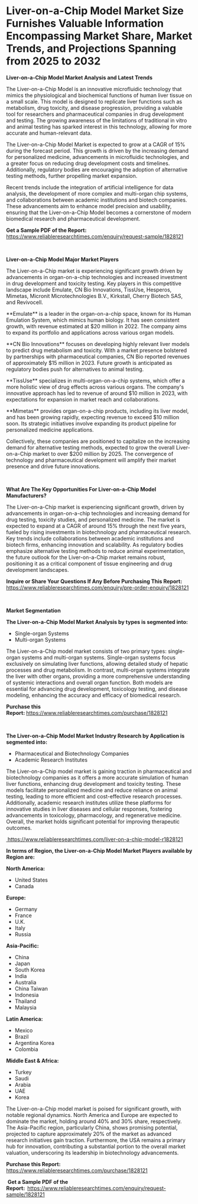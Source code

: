 <p><h1>Liver-on-a-Chip Model Market Size Furnishes Valuable Information Encompassing Market Share, Market Trends, and Projections Spanning from 2025 to 2032</h1></p><p><strong>Liver-on-a-Chip Model Market Analysis and Latest Trends</strong></p>
<p><p>The Liver-on-a-Chip Model is an innovative microfluidic technology that mimics the physiological and biochemical functions of human liver tissue on a small scale. This model is designed to replicate liver functions such as metabolism, drug toxicity, and disease progression, providing a valuable tool for researchers and pharmaceutical companies in drug development and testing. The growing awareness of the limitations of traditional in vitro and animal testing has sparked interest in this technology, allowing for more accurate and human-relevant data.</p><p>The Liver-on-a-Chip Model Market is expected to grow at a CAGR of 15% during the forecast period. This growth is driven by the increasing demand for personalized medicine, advancements in microfluidic technologies, and a greater focus on reducing drug development costs and timelines. Additionally, regulatory bodies are encouraging the adoption of alternative testing methods, further propelling market expansion. </p><p>Recent trends include the integration of artificial intelligence for data analysis, the development of more complex and multi-organ chip systems, and collaborations between academic institutions and biotech companies. These advancements aim to enhance model precision and usability, ensuring that the Liver-on-a-Chip Model becomes a cornerstone of modern biomedical research and pharmaceutical development.</p></p>
<p><strong>Get a Sample PDF of the Report:&nbsp;</strong> <a href="https://www.reliableresearchtimes.com/enquiry/request-sample/1828121?utm_campaign=2720&utm_medium=2&utm_source=Github&utm_content=ia&utm_term=14042025&utm_id=liver-on-a-chip-model">https://www.reliableresearchtimes.com/enquiry/request-sample/1828121</a></p>
<p>&nbsp;</p>
<p><strong>Liver-on-a-Chip Model Major Market Players</strong></p>
<p><p>The Liver-on-a-Chip market is experiencing significant growth driven by advancements in organ-on-a-chip technologies and increased investment in drug development and toxicity testing. Key players in this competitive landscape include Emulate, CN Bio Innovations, TissUse, Hesperos, Mimetas, Micronit Microtechnologies B.V., Kirkstall, Cherry Biotech SAS, and Revivocell.</p><p>**Emulate** is a leader in the organ-on-a-chip space, known for its Human Emulation System, which mimics human biology. It has seen consistent growth, with revenue estimated at $20 million in 2022. The company aims to expand its portfolio and applications across various organ models.</p><p>**CN Bio Innovations** focuses on developing highly relevant liver models to predict drug metabolism and toxicity. With a market presence bolstered by partnerships with pharmaceutical companies, CN Bio reported revenues of approximately $15 million in 2023. Future growth is anticipated as regulatory bodies push for alternatives to animal testing.</p><p>**TissUse** specializes in multi-organ-on-a-chip systems, which offer a more holistic view of drug effects across various organs. The company's innovative approach has led to revenue of around $10 million in 2023, with expectations for expansion in market reach and collaborations.</p><p>**Mimetas** provides organ-on-a-chip products, including its liver model, and has been growing rapidly, expecting revenue to exceed $10 million soon. Its strategic initiatives involve expanding its product pipeline for personalized medicine applications.</p><p>Collectively, these companies are positioned to capitalize on the increasing demand for alternative testing methods, expected to grow the overall Liver-on-a-Chip market to over $200 million by 2025. The convergence of technology and pharmaceutical development will amplify their market presence and drive future innovations.</p></p>
<p>&nbsp;</p>
<p><strong>What Are The Key Opportunities For Liver-on-a-Chip Model Manufacturers?</strong></p>
<p><p>The Liver-on-a-Chip market is experiencing significant growth, driven by advancements in organ-on-a-chip technologies and increasing demand for drug testing, toxicity studies, and personalized medicine. The market is expected to expand at a CAGR of around 15% through the next five years, fueled by rising investments in biotechnology and pharmaceutical research. Key trends include collaborations between academic institutions and biotech firms, enhancing innovation and scalability. As regulatory bodies emphasize alternative testing methods to reduce animal experimentation, the future outlook for the Liver-on-a-Chip market remains robust, positioning it as a critical component of tissue engineering and drug development landscapes.</p></p>
<p><strong>Inquire or Share Your Questions If Any Before Purchasing This Report:</strong> <a href="https://www.reliableresearchtimes.com/enquiry/pre-order-enquiry/1828121?utm_campaign=2720&utm_medium=2&utm_source=Github&utm_content=ia&utm_term=14042025&utm_id=liver-on-a-chip-model">https://www.reliableresearchtimes.com/enquiry/pre-order-enquiry/1828121</a></p>
<p>&nbsp;</p>
<p><strong>Market Segmentation</strong></p>
<p><strong>The Liver-on-a-Chip Model Market Analysis by types is segmented into:</strong></p>
<p><ul><li>Single-organ Systems</li><li>Multi-organ Systems</li></ul></p>
<p><p>The Liver-on-a-Chip model market consists of two primary types: single-organ systems and multi-organ systems. Single-organ systems focus exclusively on simulating liver functions, allowing detailed study of hepatic processes and drug metabolism. In contrast, multi-organ systems integrate the liver with other organs, providing a more comprehensive understanding of systemic interactions and overall organ function. Both models are essential for advancing drug development, toxicology testing, and disease modeling, enhancing the accuracy and efficacy of biomedical research.</p></p>
<p><strong>Purchase this Report:&nbsp;</strong><a href="https://www.reliableresearchtimes.com/purchase/1828121?utm_campaign=2720&utm_medium=2&utm_source=Github&utm_content=ia&utm_term=14042025&utm_id=liver-on-a-chip-model">https://www.reliableresearchtimes.com/purchase/1828121</a></p>
<p>&nbsp;</p>
<p><strong>The Liver-on-a-Chip Model Market Industry Research by Application is segmented into:</strong></p>
<p><ul><li>Pharmaceutical and Biotechnology Companies</li><li>Academic Research Institutes</li></ul></p>
<p><p>The Liver-on-a-Chip model market is gaining traction in pharmaceutical and biotechnology companies as it offers a more accurate simulation of human liver functions, enhancing drug development and toxicity testing. These models facilitate personalized medicine and reduce reliance on animal testing, leading to more efficient and cost-effective research processes. Additionally, academic research institutes utilize these platforms for innovative studies in liver diseases and cellular responses, fostering advancements in toxicology, pharmacology, and regenerative medicine. Overall, the market holds significant potential for improving therapeutic outcomes.</p></p>
<p><a href="https://www.reliableresearchtimes.com/liver-on-a-chip-model-r1828121?utm_campaign=2720&utm_medium=2&utm_source=Github&utm_content=ia&utm_term=14042025&utm_id=liver-on-a-chip-model">&nbsp;https://www.reliableresearchtimes.com/liver-on-a-chip-model-r1828121</a></p>
<p><strong>In terms of Region, the Liver-on-a-Chip Model Market Players available by Region are:</strong></p>
<p>
    <p> <strong> North America: </strong>
        <ul>
            <li>United States</li>
            <li>Canada</li>
        </ul>
        </p> 
    <p> <strong> Europe: </strong>
        <ul>
            <li>Germany</li>
            <li>France</li>
            <li>U.K.</li>
            <li>Italy</li>
            <li>Russia</li>
        </ul>
        </p> 
    <p> <strong> Asia-Pacific: </strong>
        <ul>
            <li>China</li>
            <li>Japan</li>
            <li>South Korea</li>
            <li>India</li>
            <li>Australia</li>
            <li>China Taiwan</li>
            <li>Indonesia</li>
            <li>Thailand</li>
            <li>Malaysia</li>
        </ul>
        </p> 
    <p> <strong> Latin America: </strong>
        <ul>
            <li>Mexico</li>
            <li>Brazil</li>
            <li>Argentina Korea</li>
            <li>Colombia</li>
        </ul>
        </p> 
    <p> <strong> Middle East & Africa: </strong>
        <ul>
            <li>Turkey</li>
            <li>Saudi</li>
            <li>Arabia</li>
            <li>UAE</li>
            <li>Korea</li>
        </ul>
    </p>
    </p>
<p><p>The Liver-on-a-Chip model market is poised for significant growth, with notable regional dynamics. North America and Europe are expected to dominate the market, holding around 40% and 30% share, respectively. The Asia-Pacific region, particularly China, shows promising potential, projected to capture approximately 20% of the market as advanced research initiatives gain traction. Furthermore, the USA remains a primary hub for innovation, contributing a substantial portion to the overall market valuation, underscoring its leadership in biotechnology advancements.</p></p>
<p><strong>Purchase this Report: </strong><a href="https://www.reliableresearchtimes.com/purchase/1828121?utm_campaign=2720&utm_medium=2&utm_source=Github&utm_content=ia&utm_term=14042025&utm_id=liver-on-a-chip-model">https://www.reliableresearchtimes.com/purchase/1828121</a></p>
<p>&nbsp;<strong>Get a Sample PDF of the Report:&nbsp;&nbsp;</strong><a href="https://www.reliableresearchtimes.com/enquiry/request-sample/1828121?utm_campaign=2720&utm_medium=2&utm_source=Github&utm_content=ia&utm_term=14042025&utm_id=liver-on-a-chip-model">https://www.reliableresearchtimes.com/enquiry/request-sample/1828121</a></p>
<p><strong></strong></p>
<p><p></p><p></p><p></p></p>